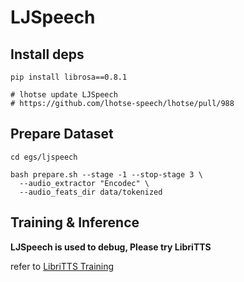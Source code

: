 # LJSpeech

## Install deps
```
pip install librosa==0.8.1

# lhotse update LJSpeech
# https://github.com/lhotse-speech/lhotse/pull/988
```

## Prepare Dataset
```
cd egs/ljspeech

bash prepare.sh --stage -1 --stop-stage 3 \
  --audio_extractor "Encodec" \
  --audio_feats_dir data/tokenized
```

## Training & Inference
**LJSpeech is used to debug, Please try LibriTTS**

refer to [LibriTTS Training](../../README.md##Training&Inference)
